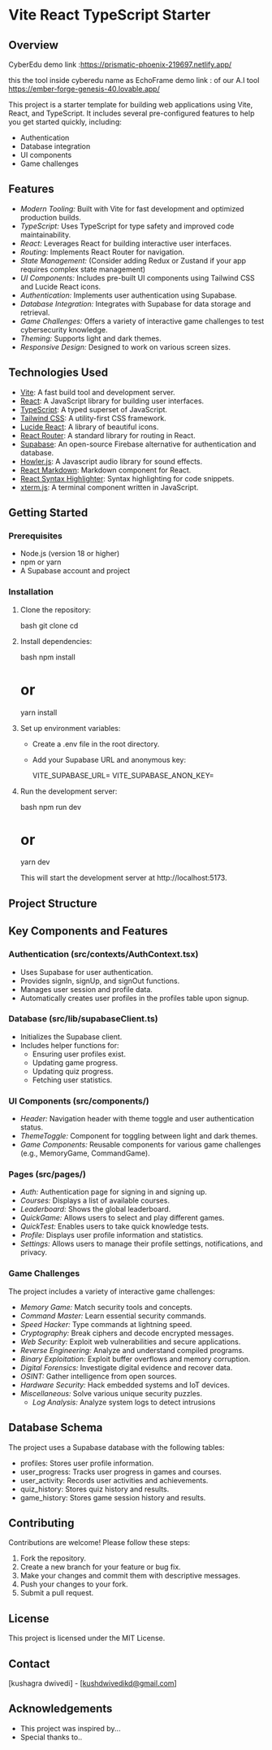 # Vite React TypeScript Starter

## Overview


CyberEdu demo link :https://prismatic-phoenix-219697.netlify.app/


this the tool inside cyberedu name as EchoFrame 
demo link : of our A.I tool https://ember-forge-genesis-40.lovable.app/

This project is a starter template for building web applications using Vite, React, and TypeScript. It includes several pre-configured features to help you get started quickly, including:

-   Authentication
-   Database integration
-   UI components
-   Game challenges

## Features

-   *Modern Tooling:* Built with Vite for fast development and optimized production builds.
-   *TypeScript:* Uses TypeScript for type safety and improved code maintainability.
-   *React:* Leverages React for building interactive user interfaces.
-   *Routing:* Implements React Router for navigation.
-   *State Management:* (Consider adding Redux or Zustand if your app requires complex state management)
-   *UI Components:* Includes pre-built UI components using Tailwind CSS and Lucide React icons.
-   *Authentication:* Implements user authentication using Supabase.
-   *Database Integration:* Integrates with Supabase for data storage and retrieval.
-   *Game Challenges:* Offers a variety of interactive game challenges to test cybersecurity knowledge.
-   *Theming:* Supports light and dark themes.
-   *Responsive Design:* Designed to work on various screen sizes.

## Technologies Used

-   [Vite](https://vitejs.dev/): A fast build tool and development server.
-   [React](https://reactjs.org/): A JavaScript library for building user interfaces.
-   [TypeScript](https://www.typescriptlang.org/): A typed superset of JavaScript.
-   [Tailwind CSS](https://tailwindcss.com/): A utility-first CSS framework.
-   [Lucide React](https://lucide.dev/): A library of beautiful icons.
-   [React Router](https://reactrouter.com/): A standard library for routing in React.
-   [Supabase](https://supabase.com/): An open-source Firebase alternative for authentication and database.
-   [Howler.js](https://howlerjs.com/): A Javascript audio library for sound effects.
-   [React Markdown](https://github.com/remarkjs/react-markdown): Markdown component for React.
-   [React Syntax Highlighter](https://github.com/react-syntax-highlighter/react-syntax-highlighter): Syntax highlighting for code snippets.
-   [xterm.js](https://xtermjs.org/): A terminal component written in JavaScript.

## Getting Started

### Prerequisites

-   Node.js (version 18 or higher)
-   npm or yarn
-   A Supabase account and project

### Installation

1.  Clone the repository:

    bash
    git clone <repository-url>
    cd <project-directory>
    

2.  Install dependencies:

    bash
    npm install
    # or
    yarn install
    

3.  Set up environment variables:

    -   Create a .env file in the root directory.
    -   Add your Supabase URL and anonymous key:

        
        VITE_SUPABASE_URL=<your-supabase-url>
        VITE_SUPABASE_ANON_KEY=<your-supabase-anon-key>
        

4.  Run the development server:

    bash
    npm run dev
    # or
    yarn dev
    

    This will start the development server at http://localhost:5173.

## Project Structure

## Key Components and Features

### Authentication (src/contexts/AuthContext.tsx)

-   Uses Supabase for user authentication.
-   Provides signIn, signUp, and signOut functions.
-   Manages user session and profile data.
-   Automatically creates user profiles in the profiles table upon signup.

### Database (src/lib/supabaseClient.ts)

-   Initializes the Supabase client.
-   Includes helper functions for:
    -   Ensuring user profiles exist.
    -   Updating game progress.
    -   Updating quiz progress.
    -   Fetching user statistics.

### UI Components (src/components/)

-   *Header:* Navigation header with theme toggle and user authentication status.
-   *ThemeToggle:* Component for toggling between light and dark themes.
-   *Game Components:* Reusable components for various game challenges (e.g., MemoryGame, CommandGame).

### Pages (src/pages/)

-   *Auth:* Authentication page for signing in and signing up.
-   *Courses:* Displays a list of available courses.
-   *Leaderboard:* Shows the global leaderboard.
-   *QuickGame:* Allows users to select and play different games.
-   *QuickTest:* Enables users to take quick knowledge tests.
-   *Profile:* Displays user profile information and statistics.
-   *Settings:* Allows users to manage their profile settings, notifications, and privacy.

### Game Challenges

The project includes a variety of interactive game challenges:

-   *Memory Game:* Match security tools and concepts.
-   *Command Master:* Learn essential security commands.
-   *Speed Hacker:* Type commands at lightning speed.
-   *Cryptography:* Break ciphers and decode encrypted messages.
-   *Web Security:* Exploit web vulnerabilities and secure applications.
-   *Reverse Engineering:* Analyze and understand compiled programs.
-   *Binary Exploitation:* Exploit buffer overflows and memory corruption.
-   *Digital Forensics:* Investigate digital evidence and recover data.
-   *OSINT:* Gather intelligence from open sources.
-   *Hardware Security:* Hack embedded systems and IoT devices.
-   *Miscellaneous:* Solve various unique security puzzles.
    -   *Log Analysis:* Analyze system logs to detect intrusions

## Database Schema

The project uses a Supabase database with the following tables:

-   profiles: Stores user profile information.
-   user_progress: Tracks user progress in games and courses.
-   user_activity: Records user activities and achievements.
-   quiz_history: Stores quiz history and results.
-   game_history: Stores game session history and results.

## Contributing

Contributions are welcome! Please follow these steps:

1.  Fork the repository.
2.  Create a new branch for your feature or bug fix.
3.  Make your changes and commit them with descriptive messages.
4.  Push your changes to your fork.
5.  Submit a pull request.

## License

This project is licensed under the MIT License.

## Contact

[kushagra dwivedi] - [kushdwivedikd@gmail.com]

## Acknowledgements

-   This project was inspired by...
-   Special thanks to..
